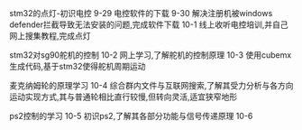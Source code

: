 stm32的点灯-初识电控
9-29 电控软件的下载
9-30 解决注册机被windows defender拦截导致无法安装的问题,完成软件下载
10-1 线上收听电控培训,并自己网上搜集教程,完成点灯

stm32对sg90舵机的控制
10-2 网上学习,了解舵机的控制原理
10-3 使用cubemx生成代码,基于stm32使得舵机周期运动

麦克纳姆轮的原理学习
10-4 综合群内文件与互联网搜索,了解其受力分析与各方向运动实现方式,其与普通轮相比直行较慢,但转向灵活,适宜狭窄地形

ps2控制的学习
10-5 初识ps2,了解其各部分功能与信号传递原理
10-6 
